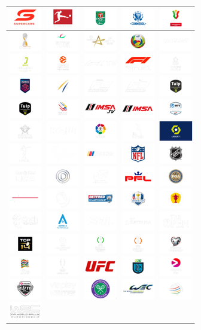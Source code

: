 | ![](https://raw.githubusercontent.com/RevGear/logo/master/Other/Sports/Australian-Supercars.png) | ![](https://raw.githubusercontent.com/RevGear/logo/master/Other/Sports/Bundesliga.png) | ![](https://raw.githubusercontent.com/RevGear/logo/master/Other/Sports/Carabao-Cup.png) | ![](https://raw.githubusercontent.com/RevGear/logo/master/Other/Sports/Conmebol.png) | ![](https://raw.githubusercontent.com/RevGear/logo/master/Other/Sports/Coppa-Italia.png) | 
|:---:|:---:|:---:|:---:|:---:| 
| ![](https://raw.githubusercontent.com/RevGear/logo/master/Other/Sports/DFL-Super-Cup.png) | ![](https://raw.githubusercontent.com/RevGear/logo/master/Other/Sports/DP-World-Tour.png) | ![](https://raw.githubusercontent.com/RevGear/logo/master/Other/Sports/EHF-Champions-League.png) | ![](https://raw.githubusercontent.com/RevGear/logo/master/Other/Sports/EHF-Womens-European-Championship.png) | ![](https://raw.githubusercontent.com/RevGear/logo/master/Other/Sports/Enfusion.png) | 
| ![](https://raw.githubusercontent.com/RevGear/logo/master/Other/Sports/EPCR-Challenge-Cup.png) | ![](https://raw.githubusercontent.com/RevGear/logo/master/Other/Sports/Euroleague-Basketball.png) | ![](https://raw.githubusercontent.com/RevGear/logo/master/Other/Sports/F1-TV.png) | ![](https://raw.githubusercontent.com/RevGear/logo/master/Other/Sports/F1.png) | ![](https://raw.githubusercontent.com/RevGear/logo/master/Other/Sports/FA-Cup.png) | 
| ![](https://raw.githubusercontent.com/RevGear/logo/master/Other/Sports/FA-Womens-Super-League.png) | ![](https://raw.githubusercontent.com/RevGear/logo/master/Other/Sports/FIS.png) | ![](https://raw.githubusercontent.com/RevGear/logo/master/Other/Sports/Formula-2.png) | ![](https://raw.githubusercontent.com/RevGear/logo/master/Other/Sports/Formula-3.png) | ![](https://raw.githubusercontent.com/RevGear/logo/master/Other/Sports/Hoofdklasse-Hockey-Dames.png) | 
| ![](https://raw.githubusercontent.com/RevGear/logo/master/Other/Sports/Hoofdklasse-Hockey-Heren.png) | ![](https://raw.githubusercontent.com/RevGear/logo/master/Other/Sports/IHF-Mens-World-Championship2023.png) | ![](https://raw.githubusercontent.com/RevGear/logo/master/Other/Sports/IMSA-TV.png) | ![](https://raw.githubusercontent.com/RevGear/logo/master/Other/Sports/IMSA.png) | ![](https://raw.githubusercontent.com/RevGear/logo/master/Other/Sports/Indycar.png) | 
| ![](https://raw.githubusercontent.com/RevGear/logo/master/Other/Sports/Invicta.png) | ![](https://raw.githubusercontent.com/RevGear/logo/master/Other/Sports/KSW.png) | ![](https://raw.githubusercontent.com/RevGear/logo/master/Other/Sports/LaLiga.png) | ![](https://raw.githubusercontent.com/RevGear/logo/master/Other/Sports/Liga-Portugal.png) | ![](https://raw.githubusercontent.com/RevGear/logo/master/Other/Sports/Ligue1.png) | 
| ![](https://raw.githubusercontent.com/RevGear/logo/master/Other/Sports/LPGA.png) | ![](https://raw.githubusercontent.com/RevGear/logo/master/Other/Sports/MotoGP.png) | ![](https://raw.githubusercontent.com/RevGear/logo/master/Other/Sports/Nascar.png) | ![](https://raw.githubusercontent.com/RevGear/logo/master/Other/Sports/NFL.png) | ![](https://raw.githubusercontent.com/RevGear/logo/master/Other/Sports/NHL.png) | 
| ![](https://raw.githubusercontent.com/RevGear/logo/master/Other/Sports/Nordic-Bet-Liga.png) | ![](https://raw.githubusercontent.com/RevGear/logo/master/Other/Sports/OBOS-Damallsvenskan.png) | ![](https://raw.githubusercontent.com/RevGear/logo/master/Other/Sports/PDC.png) | ![](https://raw.githubusercontent.com/RevGear/logo/master/Other/Sports/PFL.png) | ![](https://raw.githubusercontent.com/RevGear/logo/master/Other/Sports/PGA.png) | 
| ![](https://raw.githubusercontent.com/RevGear/logo/master/Other/Sports/Porsche-Super-Cup.png) | ![](https://raw.githubusercontent.com/RevGear/logo/master/Other/Sports/Premier-League.png) | ![](https://raw.githubusercontent.com/RevGear/logo/master/Other/Sports/Rugby-League-Championship.png) | ![](https://raw.githubusercontent.com/RevGear/logo/master/Other/Sports/Ryder-Cup.png) | ![](https://raw.githubusercontent.com/RevGear/logo/master/Other/Sports/Scottish-Cup.png) | 
| ![](https://raw.githubusercontent.com/RevGear/logo/master/Other/Sports/Scottish-Premiership.png) | ![](https://raw.githubusercontent.com/RevGear/logo/master/Other/Sports/Serie-A-Femminile.png) | ![](https://raw.githubusercontent.com/RevGear/logo/master/Other/Sports/SHL.png) | ![](https://raw.githubusercontent.com/RevGear/logo/master/Other/Sports/Superliga.png) | ![](https://raw.githubusercontent.com/RevGear/logo/master/Other/Sports/The-Open.png) | 
| ![](https://raw.githubusercontent.com/RevGear/logo/master/Other/Sports/Top-14.png) | ![](https://raw.githubusercontent.com/RevGear/logo/master/Other/Sports/UEFA-Champions-League.png) | ![](https://raw.githubusercontent.com/RevGear/logo/master/Other/Sports/UEFA-Europa-Conference-League.png) | ![](https://raw.githubusercontent.com/RevGear/logo/master/Other/Sports/UEFA-Europa-League.png) | ![](https://raw.githubusercontent.com/RevGear/logo/master/Other/Sports/UEFA-European-Qualifiers.png) | 
| ![](https://raw.githubusercontent.com/RevGear/logo/master/Other/Sports/UEFA-Nations-League.png) | ![](https://raw.githubusercontent.com/RevGear/logo/master/Other/Sports/UEFA-Super-Cup.png) | ![](https://raw.githubusercontent.com/RevGear/logo/master/Other/Sports/UFC.png) | ![](https://raw.githubusercontent.com/RevGear/logo/master/Other/Sports/United-Rugby-Championship.png) | ![](https://raw.githubusercontent.com/RevGear/logo/master/Other/Sports/Viaplay-Cup.png) | 
| ![](https://raw.githubusercontent.com/RevGear/logo/master/Other/Sports/Viaplay-Elite-League.png) | ![](https://raw.githubusercontent.com/RevGear/logo/master/Other/Sports/Viaplay-Vinter.png) | ![](https://raw.githubusercontent.com/RevGear/logo/master/Other/Sports/Wimbledon.png) | ![](https://raw.githubusercontent.com/RevGear/logo/master/Other/Sports/World-Endurance-Championship.png) | ![](https://raw.githubusercontent.com/RevGear/logo/master/Other/Sports/World-Golf-Championships.png) | 
| ![](https://raw.githubusercontent.com/RevGear/logo/master/Other/Sports/World-Rally-Championship.png)  | 
